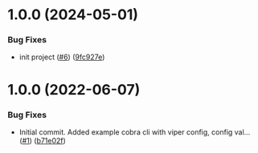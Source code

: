# 1.0.0 (2024-05-01)


### Bug Fixes

* init project ([#6](https://github.com/catalystsquad/salesforce-bulk-exporter/issues/6)) ([9fc927e](https://github.com/catalystsquad/salesforce-bulk-exporter/commit/9fc927ea116f42206cc578a4d3035b76269cb014))

# 1.0.0 (2022-06-07)


### Bug Fixes

* Initial commit. Added example cobra cli with viper config, config val… ([#1](https://github.com/catalystsquad/template-go-cobra-app/issues/1)) ([b71e02f](https://github.com/catalystsquad/template-go-cobra-app/commit/b71e02f901152916e4c7c08e21461338ad3d04d8))
